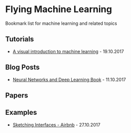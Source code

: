 # Flying Machine Learning
Bookmark list for machine learning and related topics

## Tutorials
- [A visual introduction to machine learning](http://www.r2d3.us/visual-intro-to-machine-learning-part-1/) - 19.10.2017

## Blog Posts
- [Neural Networks and Deep Learning Book](http://neuralnetworksanddeeplearning.com/) - 11.10.2017

## Papers

## Examples
- [Sketching Interfaces - Airbnb](https://airbnb.design/sketching-interfaces/) - 27.10.2017
